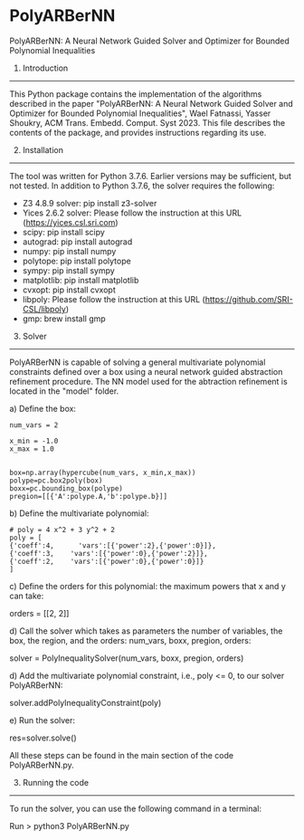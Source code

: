 # PolyARBerNN

PolyARBerNN: A Neural Network Guided Solver and Optimizer for Bounded Polynomial Inequalities

1. Introduction
-----------------
This Python package contains the implementation of the algorithms described
in the paper "PolyARBerNN: A Neural Network Guided Solver and Optimizer for Bounded Polynomial Inequalities", Wael Fatnassi, Yasser Shoukry, ACM Trans. Embedd. Comput. Syst 2023. This file describes the contents of the package, and provides instructions regarding its use. 


2. Installation
-----------------
The tool was written for Python 3.7.6. Earlier versions may be sufficient, but not tested. In addition to Python 3.7.6, the solver requires the following:

- Z3 4.8.9 solver: pip install z3-solver
- Yices 2.6.2 solver: Please follow the instruction at this URL (https://yices.csl.sri.com) 
- scipy: pip install scipy
- autograd: pip install autograd 
- numpy: pip install numpy
- polytope: pip install polytope
- sympy: pip install sympy
- matplotlib: pip install matplotlib
- cvxopt: pip install cvxopt
- libpoly: Please follow the instruction at this URL (https://github.com/SRI-CSL/libpoly)
- gmp: brew install gmp

3. Solver
-----------------
PolyARBerNN is capable of solving a general multivariate polynomial constraints defined over a box using a neural network guided abstraction refinement procedure. The NN model used for the abtraction refinement is located in the "model" folder.

a) Define the box:

    num_vars = 2
    
    x_min = -1.0
    x_max = 1.0
    
    
    box=np.array(hypercube(num_vars, x_min,x_max))
    polype=pc.box2poly(box)
    boxx=pc.bounding_box(polype)
    pregion=[[{'A':polype.A,'b':polype.b}]]

b) Define the multivariate polynomial:
   
    # poly = 4 x^2 + 3 y^2 + 2
    poly = [
    {'coeff':4,      'vars':[{'power':2},{'power':0}]},
    {'coeff':3,    'vars':[{'power':0},{'power':2}]},
    {'coeff':2,    'vars':[{'power':0},{'power':0}]}
    ]

c) Define the orders for this polynomial: the maximum powers that x and y can take:

orders = [[2, 2]]

d) Call the solver which takes as parameters the number of variables, the box, the region, and the orders: num_vars, boxx, pregion, orders:

solver = PolyInequalitySolver(num_vars, boxx, pregion, orders)


d) Add the multivariate polynomial constraint, i.e., poly <= 0, to our solver PolyARBerNN:

   solver.addPolyInequalityConstraint(poly)

e) Run the solver:

   res=solver.solve()   


All these steps can be found in the main section of the code PolyARBerNN.py.

  
3. Running the code
---------------------------------------------------
To run the solver, you can use the following command in a terminal:

Run > python3 PolyARBerNN.py
